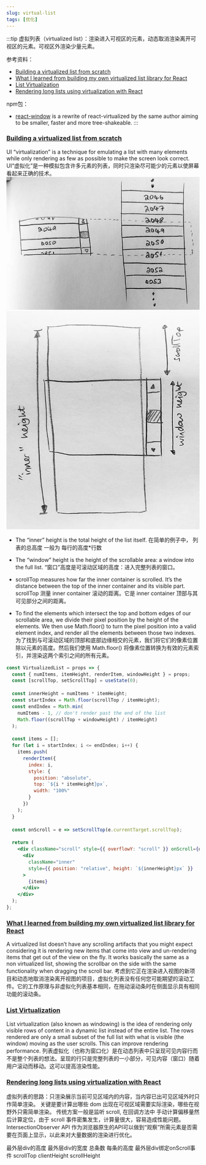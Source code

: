 ```yaml
---
slug: virtual-list
tags: [优化]
---
```


:::tip
虚拟列表（virtualized list）：渲染进入可视区的元素，动态取消渲染离开可视区的元素。可视区外渲染少量元素。

参考资料：
- [Building a virtualized list from scratch](https://medium.com/ingeniouslysimple/building-a-virtualized-list-from-scratch-9225e8bec120)
- [What I learned from building my own virtualized list library for React](https://dev.to/nishanbajracharya/what-i-learned-from-building-my-own-virtualized-list-library-for-react-45ik)
- [List Virtualization](https://www.patterns.dev/posts/virtual-lists/)
- [Rendering long lists using virtualization with React](https://wanago.io/2022/06/27/long-lists-react-virtualization/)

npm包：
- [react-window](https://github.com/bvaughn/react-window) is a rewrite of react-virtualized by the same author aiming to be smaller, faster and more tree-shakeable.
:::

### [Building a virtualized list from scratch](https://medium.com/ingeniouslysimple/building-a-virtualized-list-from-scratch-9225e8bec120)
UI “virtualization” is a technique for emulating a list with many elements while only rendering as few as possible to make the screen look correct. UI“虚拟化”是一种模拟包含许多元素的列表，同时只渲染尽可能少的元素以使屏幕看起来正确的技术。
![虚拟列表](img/virtualized_list.png)
![虚拟列表](img/virtualized_list1.png)
- The “inner” height is the total height of the list itself. 在简单的例子中， 列表的总高度 一般为 每行的高度*行数
- The “window” height is the height of the scrollable area: a window into the full list. “窗口”高度是可滚动区域的高度：进入完整列表的窗口。
- scrollTop measures how far the inner container is scrolled. It’s the distance between the top of the inner container and its visible part. scrollTop 测量 inner container 滚动的距离。它是 inner container 顶部与其可见部分之间的距离。

- To find the elements which intersect the top and bottom edges of our scrollable area, we divide their pixel position by the height of the elements. We then use Math.floor() to turn the pixel position into a valid element index, and render all the elements between those two indexes. 为了找到与可滚动区域的顶部和底部边缘相交的元素，我们将它们的像素位置除以元素的高度。然后我们使用 Math.floor() 将像素位置转换为有效的元素索引，并渲染这两个索引之间的所有元素。
```jsx
const VirtualizedList = props => {
  const { numItems, itemHeight, renderItem, windowHeight } = props;
  const [scrollTop, setScrollTop] = useState(0);

  const innerHeight = numItems * itemHeight;
  const startIndex = Math.floor(scrollTop / itemHeight);
  const endIndex = Math.min(
    numItems - 1, // don't render past the end of the list
    Math.floor((scrollTop + windowHeight) / itemHeight)
  );

  const items = [];
  for (let i = startIndex; i <= endIndex; i++) {
    items.push(
      renderItem({
        index: i,
        style: {
          position: "absolute",
          top: `${i * itemHeight}px`,
          width: "100%"
        }
      })
    );
  }

  const onScroll = e => setScrollTop(e.currentTarget.scrollTop);

  return (
    <div className="scroll" style={{ overflowY: "scroll" }} onScroll={onScroll}>
      <div
        className="inner"
        style={{ position: "relative", height: `${innerHeight}px` }}
      >
        {items}
      </div>
    </div>
  );
};
```

### [What I learned from building my own virtualized list library for React](https://dev.to/nishanbajracharya/what-i-learned-from-building-my-own-virtualized-list-library-for-react-45ik)
A virtualized list doesn’t have any scrolling artifacts that you might expect considering it is rendering new items that come into view and un-rendering items that get out of the view on the fly. It works basically the same as a non virtualized list, showing the scrollbar on the side with the same functionality when dragging the scroll bar. 考虑到它正在渲染进入视图的新项目和动态地取消渲染离开视图的项目，虚拟化列表没有任何您可能期望的滚动工件。它的工作原理与非虚拟化列表基本相同，在拖动滚动条时在侧面显示具有相同功能的滚动条。

### [List Virtualization](https://www.patterns.dev/posts/virtual-lists/)
List virtualization (also known as windowing) is the idea of rendering only visible rows of content in a dynamic list instead of the entire list. The rows rendered are only a small subset of the full list with what is visible (the window) moving as the user scrolls. This can improve rendering performance. 列表虚拟化（也称为窗口化）是在动态列表中只呈现可见内容行而不是整个列表的想法。呈现的行只是完整列表的一小部分，可见内容（窗口）随着用户滚动而移动。这可以提高渲染性能。

### [Rendering long lists using virtualization with React](https://wanago.io/2022/06/27/long-lists-react-virtualization/)




虚拟列表的思路：只渲染展示当前可见区域内的内容，当内容已出可见区域外时只作简单渲染。
关键是要计算出哪些 dom 出现在可视区域需要实际渲染，哪些在视野外只需简单渲染。
传统方案一般是监听 scroll, 在回调方法中 手动计算偏移量然后计算定位，由于 scroll 事件密集发生，计算量很大，容易造成性能问题。
IntersectionObserver API 作为浏览器原生的API可以做到“观察”所需元素是否需要在页面上显示，以此来对大量数据的渲染进行优化。

最外层div的高度
最外层div的宽度
总条数
每条的高度
最外层div绑定onScroll事件
scrollTop
clientHeight
scrollHeight